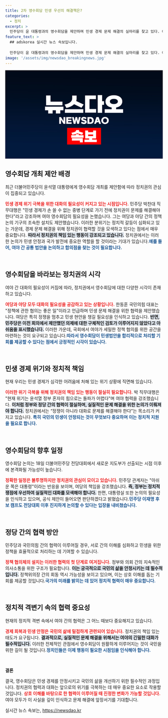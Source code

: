 ```yaml
---
title: 2차 영수회담 민생 우선의 해결책은?
categories:
  - 정치
excerpt: >
  민주당이 윤 대통령과의 영수회담을 제안하며 민생 경제 문제 해결의 실마리를 찾고 있다. 여야는 대화 필요성을 공감하지만, 최정치적 환경은 불투명하다. 전당대회 이후 논의가 본격화할 것으로 보인다!
feature_text: >
  ## adskorea 실시간 뉴스 속보입니다.

  민주당이 윤 대통령과의 영수회담을 제안하며 민생 경제 문제 해결의 실마리를 찾고 있다. 여야는 대화 필요성을 공감하지만, 최정치적 환경은 불투명하다. 전당대회 이후 논의가 본격화할 것으로 보인다!
image: '/assets/img/newsdao_breakingnews.jpg'
---
```


<p><img src="/assets/img/newsdao_breakingnews.jpg" alt="adskorea 속보" /></p>

<h2 data-ke-size="size26">영수회담 개최 제안 배경</h2>

<p data-ke-size="size16">최근 더불어민주당이 윤석열 대통령에게 영수회담 개최를 제안함에 따라 정치권의 관심이 집중되고 있습니다. </p><b><span style="color: #ee2323;">민생 경제 위기 극복을 위한 대화의 필요성이 커지고 있는 시점입니다.</span></b> 민주당 박찬대 직무대행은 "민생 경제가 손 쓸 수 없는 중병 단계로 가기 전에 정치권이 문제를 해결해야 한다"라고 강조하며 여야 영수회담의 필요성을 논했습니다. 그는 여당과 야당 간의 정책 논의 기구의 조속한 설치도 제안했습니다. 이러한 분위기는 정치적 갈등이 심화되고 있는 가운데, 경제 문제 해결을 위해 정치권이 협력할 것을 모색하고 있다는 점에서 매우 중요합니다. <b><span style="background-color: #21538527;">따라서 정치권의 책임 있는 행동이 강조되고 있습니다.</span></b> 정치권에서는 이러한 논의가 민생 안정과 국가 발전에 중요한 역할을 할 것이라는 기대가 있습니다.<b><span style="color: #1a5490;">예를 들어, 여야 간 공통 법안을 논의하고 합의점을 찾는 것이 필요합니다.</span></b> 

<p data-ke-size="size16">&nbsp;</p>

<h2 data-ke-size="size26">영수회담을 바라보는 정치권의 시각</h2>

<p data-ke-size="size16">여야 간 대화의 필요성이 커짐에 따라, 정치권에서 영수회담에 대한 다양한 시각이 존재하고 있습니다. </p><b><span style="color: #ee2323;">여당과 야당 모두 대화의 필요성을 공감하고 있는 상황입니다.</span></b> 한동훈 국민의힘 대표는 "정책에 관한 협의는 좋은 일"이라고 언급하며 민생 문제 해결을 위한 협력을 제안했습니다. 여당은 특히 정쟁을 멈추고 민생 현안을 챙길 필요성을 인식하고 있습니다. <b><span style="background-color: #21538527;">반면, 민주당은 이전 회의에서 제안했던 의제에 대한 구체적인 검토가 이루어지지 않았다고 아쉬움을 표시했습니다.</span></b> 이러한 가운데, 국회에서 여야가 세밀한 정책 협의를 위한 공간을 마련하는 것이 요구되고 있습니다.<b><span style="color: #1a5490;">따라서 영수회담이 민생법안을 합리적으로 처리할 기회를 제공할 수 있다는 점에서 긍정적인 시각이 있습니다.</span></b>

<p data-ke-size="size16">&nbsp;</p>

<h2 data-ke-size="size26">민생 경제 위기와 정치적 책임</h2>

<p data-ke-size="size16">현재 우리는 민생 경제가 심각한 어려움에 처해 있는 위기 상황에 직면해 있습니다. </p><b><span style="color: #ee2323;">이러한 위기 극복을 위해 정치권의 책임 있는 행동이 절실히 필요합니다.</span></b> 박 직무대행은 "현재 위기는 윤석열 정부 혼자의 힘으로는 돌파가 어렵다"며 여야 협력을 강조했습니다. <b><span style="background-color: #21538527;">이처럼 정부와 정당 간의 협력이 절실하며, 실질적인 문제 해결을 위한 논의가 이뤄져야 합니다.</span></b> 정치권에서는 “정쟁이 아니라 대화로 문제를 해결해야 한다”는 목소리가 커지고 있습니다.<b><span style="color: #1a5490;"> 특히 국민의 민생이 안정되는 것이 무엇보다 중요하며 이는 정치적 지원을 필요로 합니다.</span></b>

<p data-ke-size="size16">&nbsp;</p>

<h2 data-ke-size="size26">영수회담의 향후 일정</h2>

<p data-ke-size="size16">영수회담 논의는 18일 더불어민주당 전당대회에서 새로운 지도부가 선출되는 시점 이후에 본격화될 가능성이 높습니다. </p><b><span style="color: #ee2323;">정확한 일정은 불투명하지만 정치권의 관심이 모이고 있습니다.</span></b> 민주당 관계자는 "아쉬운 쪽은 대통령"이라는 반응을 보이며, 여당의 책임을 강조했습니다. <b><span style="background-color: #21538527;">즉, 정부는 정치적 쟁점에 우선하여 실질적인 대화를 모색해야 합니다.</span></b> 한편, 대통령실 또한 논의의 필요성을 인식하고 있으며, 공식 제안이 들어오면 판단하겠다고 밝혔습니다.<b><span style="color: #1a5490;">민주당 이재명 후보 캠프도 전당대회 이후 진지하게 논의할 수 있다는 입장을 내비쳤습니다.</span></b>

<p data-ke-size="size16">&nbsp;</p>

<h2 data-ke-size="size26">정당 간의 협력 방안</h2>

<p data-ke-size="size16">민주당과 국민의힘 간의 협력이 이루어질 경우, 서로 간의 이해를 심화하고 민생을 위한 정책을 효율적으로 처리하는 데 기여할 수 있습니다. </p><b><span style="color: #ee2323;">정책 협의체의 설치는 이러한 협력의 첫 단계로 여겨집니다.</span></b> 정부와 의회 간의 지속적인 의사소통을 위한 구조가 필요합니다. <b><span style="background-color: #21538527;">이는 궁극적으로 국민의 삶을 안정시키는 데 필수적입니다.</span></b> 정책위의장 간의 회동 역시 가능성을 보이고 있으며, 이는 상호 이해를 돕는 기회를 제공할 것입니다.<b><span style="color: #1a5490;">국가의 미래를 밝히는 데 있어 정치적 협력이 매우 중요합니다.</span></b>

<p data-ke-size="size16">&nbsp;</p>

<h2 data-ke-size="size26">정치적 격변기 속의 협력 중요성</h2>

<p data-ke-size="size16">현재의 정치적 격변 속에서 여야 간의 협력은 그 어느 때보다 중요해지고 있습니다. </p><b><span style="color: #ee2323;">경제 회복과 민생 안정은 국민의 삶에 밀접하게 관련되어 있습니다.</span></b> 정치권의 책임 있는 태도가 요구됩니다. <b><span style="background-color: #21538527;">결과적으로, 실질적인 문제 해결을 위해서는 여야의 긴밀한 대화가 필수적입니다.</span></b> 이러한 전체적인 관점에서 영수회담이 원활하게 이루어지는 것이 국민을 위한 길이 될 것입니다.<b><span style="color: #1a5490;">정치인들은 이제 행동이 필요한 시점임을 인식해야 합니다.</span></b>

<p data-ke-size="size16">&nbsp;</p>

<p><strong>결론</strong></p>

<p data-ke-size="size16">결국, 영수회담은 민생 경제를 안정시키고 국민의 삶을 개선하기 위한 필수적인 과정입니다. 정치권의 협력과 대화는 앞으로의 위기를 극복하는 데 매우 중요한 요소로 작용할 것입니다. <b><span style="color: #ee2323;">상호 이해를 바탕으로 한 협력이 이루어질 때 진정한 변화가 가능할 것입니다.</span></b> 여야 모두가 이 사실을 깊이 인식하고 문제 해결에 앞장서기를 기대합니다.</p>
실시간 뉴스 속보는, <a href="https://newsdao.kr" rel="dofollow">https://newsdao.kr</a>


